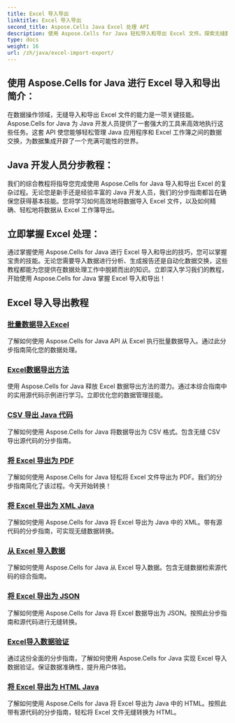 ```yaml
---
title: Excel 导入导出
linktitle: Excel 导入导出
second_title: Aspose.Cells Java Excel 处理 API
description: 使用 Aspose.Cells for Java 轻松导入和导出 Excel 文件。探索无缝数据交换的分步教程。今天掌握 Excel 处理！
type: docs
weight: 16
url: /zh/java/excel-import-export/
---
```


## 使用 Aspose.Cells for Java 进行 Excel 导入和导出简介：

在数据操作领域，无缝导入和导出 Excel 文件的能力是一项关键技能。 Aspose.Cells for Java 为 Java 开发人员提供了一套强大的工具来高效地执行这些任务。这套 API 使您能够轻松管理 Java 应用程序和 Excel 工作簿之间的数据交换，为数据集成开辟了一个充满可能性的世界。

## Java 开发人员分步教程：

我们的综合教程将指导您完成使用 Aspose.Cells for Java 导入和导出 Excel 的复杂过程。无论您是新手还是经验丰富的 Java 开发人员，我们的分步指南都旨在确保您获得基本技能。您将学习如何高效地将数据导入 Excel 文件，以及如何精确、轻松地将数据从 Excel 工作簿导出。

## 立即掌握 Excel 处理：

通过掌握使用 Aspose.Cells for Java 进行 Excel 导入和导出的技巧，您可以掌握宝贵的技能。无论您需要导入数据进行分析、生成报告还是自动化数据交换，这些教程都能为您提供在数据处理工作中脱颖而出的知识。立即深入学习我们的教程，开始使用 Aspose.Cells for Java 掌握 Excel 导入和导出！

## Excel 导入导出教程
### [批量数据导入Excel](./bulk-data-import-excel/)
了解如何使用 Aspose.Cells for Java API 从 Excel 执行批量数据导入。通过此分步指南简化您的数据处理。
### [Excel数据导出方法](./excel-data-export-methods/)
使用 Aspose.Cells for Java 释放 Excel 数据导出方法的潜力。通过本综合指南中的实用源代码示例进行学习。立即优化您的数据管理技能。
### [CSV 导出 Java 代码](./csv-export-java-code/)
了解如何使用 Aspose.Cells for Java 将数据导出为 CSV 格式。包含无缝 CSV 导出源代码的分步指南。
### [将 Excel 导出为 PDF](./exporting-excel-to-pdf/)
了解如何使用 Aspose.Cells for Java 轻松将 Excel 文件导出为 PDF。我们的分步指南简化了该过程。今天开始转换！
### [将 Excel 导出为 XML Java](./export-excel-to-xml-java/)
了解如何使用 Aspose.Cells for Java 将 Excel 导出为 Java 中的 XML。带有源代码的分步指南，可实现无缝数据转换。
### [从 Excel 导入数据](./data-import-from-excel/)
了解如何使用 Aspose.Cells for Java 从 Excel 导入数据。包含无缝数据检索源代码的综合指南。
### [将 Excel 导出为 JSON](./export-excel-to-json/)
了解如何使用 Aspose.Cells for Java 将 Excel 数据导出为 JSON。按照此分步指南和源代码进行无缝转换。
### [Excel导入数据验证](./excel-import-data-validation/)
通过这份全面的分步指南，了解如何使用 Aspose.Cells for Java 实现 Excel 导入数据验证。保证数据准确性，提升用户体验。 
### [将 Excel 导出为 HTML Java](./export-excel-to-html-java/)
了解如何使用 Aspose.Cells for Java 将 Excel 导出为 Java 中的 HTML。按照此带有源代码的分步指南，轻松将 Excel 文件无缝转换为 HTML。